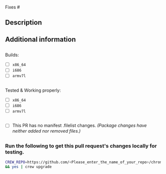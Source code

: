 Fixes #

<!-- (let GitHub automatically close an issue when this pull request gets merged) -->

<!--
## Before you submit a pull request

This template is not necessary when you do simple things like updating packages to the latest version. But in doubt, it's always better so provide some information.
-->

## Description
<!--
Provide a description, what your changes do and why they are important

Please link issues and other pull requests connected to this one.
-->

## Additional information
<!-- Mention things we might need to know. Like: -->

##
Builds:
- [ ] `x86_64`
- [ ] `i686`
- [ ] `armv7l`
##
Tested & Working properly:
- [ ] `x86_64`
- [ ] `i686`
- [ ] `armv7l` <!-- (reasons why it doesn't) -->
##
- [ ] This PR has no manifest .filelist changes. _(Package changes have neither added nor removed files.)_
##
### Run the following to get this pull request's changes locally for testing.
```bash
CREW_REPO=https://github.com/<Please_enter_the_name_of_your_repo>/chromebrew.git CREW_BRANCH=<Please_enter_the_branch_name_for_this_PR> crew update \
&& yes | crew upgrade
```

<!--
## That's it
Thank you for submitting your pull request.
When done, please delete the parts of this template which you don't need or these, which are only for guidance.
-->
